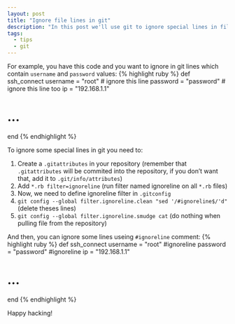 ```yaml
---
layout: post
title: "Ignore file lines in git"
description: "In this post we'll use git to ignore special lines in file"
tags:
  - tips
  - git
---
```


For example, you have this code and you want to ignore in git lines which contain `username` and `password` values:
{% highlight ruby %}
def ssh_connect
  username = "root" # ignore this line
  password = "password" # ignore this line too
  ip = "192.168.1.1"
  # ...
end
{% endhighlight %}

To ignore some special lines in git you need to:

1. Create a `.gitattributes` in your repository (remember that `.gitattributes` will be commited into the repository, if you don’t want that, add it to `.git/info/attributes`)
2. Add `*.rb filter=ignoreline` (run filter named ignoreline on all `*.rb` files)
3. Now, we need to define ignoreline filter in `.gitconfig`
4. `git config --global filter.ignoreline.clean "sed '/#ignoreline$/'d"` (delete theses lines)
5. `git config --global filter.ignoreline.smudge cat` (do nothing when pulling file from the repository)

And then, you can ignore some lines useing `#ignoreline` comment:
{% highlight ruby %}
def ssh_connect
  username = "root" #ignoreline
  password = "password" #ignoreline
  ip = "192.168.1.1"
  # ...
end
{% endhighlight %}

Happy hacking!
